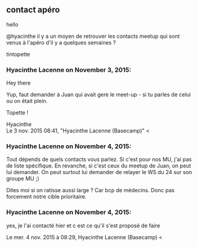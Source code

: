 ## contact apéro



hello  
  
@hyacinthe il y a un moyen de retrouver les contacts meetup qui sont venus à l'apéro
d'il y a quelques semaines ?  
  
tintopette



### **Hyacinthe Lacenne** on November 3, 2015:



Hey there  
  
Yup, faut demander à Juan qui avait gere le meet-up - si tu parles de celui  
ou on était plein.  
  
Topette !  
  
Hyacinthe  
Le 3 nov. 2015 08:41, "Hyacinthe Lacenne (Basecamp)" &lt;



### **Hyacinthe Lacenne** on November 4, 2015:



Tout dépends de quels contacts vous parlez. Si c'est pour nos MU, j'ai pas de
liste spécifique. En revanche, si c'est ceux du meetup de Juan, on peut lui
demander. On peut surtout lui demander de relayer le WS du 24 sur son groupe
MU ;)  
  
Dites moi si on ratisse aussi large ? Car bcp de médecins. Donc pas forcement
notre cible prioritaire.



### **Hyacinthe Lacenne** on November 4, 2015:



yes, je l'ai contacté hier et c est ce qu'il s'est proposé de faire  
  
Le mer. 4 nov. 2015 à 08:29, Hyacinthe Lacenne (Basecamp) &lt;



